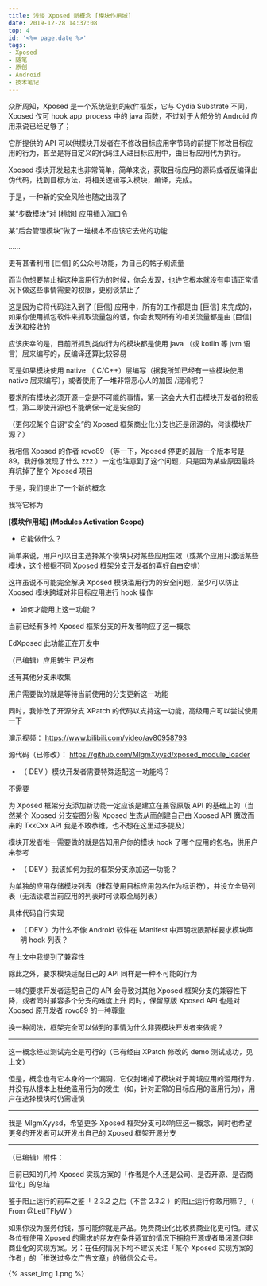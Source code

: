 ```yaml
---
title: 浅谈 Xposed 新概念 [模块作用域]
date: 2019-12-28 14:37:08
top: 4
id: '<%= page.date %>'
tags: 
- Xposed
- 随笔
- 原创
- Android
- 技术笔记
---
```

众所周知，Xposed 是一个系统级别的软件框架，它与 Cydia Substrate 不同，Xposed 仅可 hook app_process 中的 java 函数，不过对于大部分的 Android 应用来说已经足够了；

它所提供的 API 可以供模块开发者在不修改目标应用字节码的前提下修改目标应用的行为，甚至是将自定义的代码注入进目标应用中，由目标应用代为执行。

Xposed 模块开发起来也非常简单，简单来说，获取目标应用的源码或者反编译出伪代码，找到目标方法，将相关逻辑写入模块，编译，完成。


于是，一种新的安全风险也随之出现了


某“步数模块”对 [桃饱] 应用插入淘口令

某“后台管理模块”做了一堆根本不应该它去做的功能

......


更有甚者利用 [巨信] 的公众号功能，为自己的帖子刷流量


而当你想要禁止掉这种滥用行为的时候，你会发现，也许它根本就没有申请正常情况下做这些事情需要的权限，更别谈禁止了

这是因为它将代码注入到了 [巨信] 应用中，所有的工作都是由 [巨信] 来完成的，如果你使用抓包软件来抓取流量包的话，你会发现所有的相关流量都是由 [巨信] 发送和接收的


应该庆幸的是，目前所抓到类似行为的模块都是使用 java （或 kotlin 等 jvm 语言）层来编写的，反编译还算比较容易


可是如果模块使用 native （ C/C++）层编写（据我所知已经有一些模块使用 native 层来编写），或者使用了一堆非常恶心人的加固 /混淆呢？


要求所有模块必须开源一定是不可能的事情，第一这会大大打击模块开发者的积极性，第二即使开源也不能确保一定是安全的

（更何况某个自诩“安全”的 Xposed 框架商业化分支也还是闭源的，何谈模块开源？）



我相信 Xposed 的作者 rovo89 （等一下，Xposed 停更的最后一个版本号是 89，我好像发现了什么 zzz ）一定也注意到了这个问题，只是因为某些原因最终弃坑掉了整个 Xposed 项目


于是，我们提出了一个新的概念


我将它称为


**[模块作用域] (Modules Activation Scope)**



- 它能做什么？


简单来说，用户可以自主选择某个模块只对某些应用生效（或某个应用只激活某些模块，这个根据不同 Xposed 框架分支开发者的喜好自由安排）


这样虽说不可能完全解决 Xposed 模块滥用行为的安全问题，至少可以防止 Xposed 模块跨域对非目标应用进行 hook 操作



- 如何才能用上这一功能？


当前已经有多种 Xposed 框架分支的开发者响应了这一概念

EdXposed 此功能正在开发中

（已编辑）应用转生 已发布

还有其他分支未收集


用户需要做的就是等待当前使用的分支更新这一功能


同时，我修改了开源分支 XPatch 的代码以支持这一功能，高级用户可以尝试使用一下


演示视频： https://www.bilibili.com/video/av80958793

源代码（已修改）： https://github.com/MlgmXyysd/xposed_module_loader



- （ DEV ）模块开发者需要特殊适配这一功能吗？


不需要


为 Xposed 框架分支添加新功能一定应该是建立在兼容原版 API 的基础上的（当然某个 Xposed 分支妄图分裂 Xposed 生态从而创建自己由 Xposed API 魔改而来的 TxxCxx API 我是不敢恭维，也不想在这里过多提及）


模块开发者唯一需要做的就是告知用户你的模块 hook 了哪个应用的包名，供用户来参考



- （ DEV ）我该如何为我的框架分支添加这一功能？


为单独的应用存储模块列表（推荐使用目标应用包名作为标识符），并设立全局列表（无法读取当前应用的列表时可读取全局列表）


具体代码自行实现



- （ DEV ）为什么不像 Android 软件在 Manifest 中声明权限那样要求模块声明 hook 列表？


在上文中我提到了兼容性

除此之外，要求模块适配自己的 API 同样是一种不可能的行为

一味的要求开发者适配自己的 API 会导致对其他 Xposed 框架分支的兼容性下降，或者同时兼容多个分支的难度上升
同时，保留原版 Xposed API 也是对 Xposed 原开发者 rovo89 的一种尊重


换一种问法，框架完全可以做到的事情为什么非要模块开发者来做呢？


----------

这一概念经过测试完全是可行的（已有经由 XPatch 修改的 demo 测试成功，见上文）

但是，概念也有它本身的一个漏洞，它仅封堵掉了模块对于跨域应用的滥用行为，并没有从根本上杜绝滥用行为的发生（如，针对正常的目标应用的滥用行为），用户在选择模块时仍需谨慎


----------

我是 MlgmXyysd，希望更多 Xposed 框架分支可以响应这一概念，同时也希望更多的开发者可以开发出自己的 Xposed 框架开源分支



----------

（已编辑）附件：


目前已知的几种 Xposed 实现方案的「作者是个人还是公司、是否开源、是否商业化」的总结

鉴于阻止运行的前车之鉴「 2.3.2 之后（不含 2.3.2 ）的阻止运行你敢用嘛？」（ From @LetITFlyW ） 

如果你没为服务付钱，那可能你就是产品。免费商业化比收费商业化更可怕。建议各位有使用 Xposed 的需求的朋友在条件适宜的情况下拥抱开源或者虽闭源但非商业化的实现方案。另：在任何情况下均不建议关注「某个 Xposed 实现方案的作者」的「推送过多次广告文章」的微信公众号。

{% asset_img 1.png %}